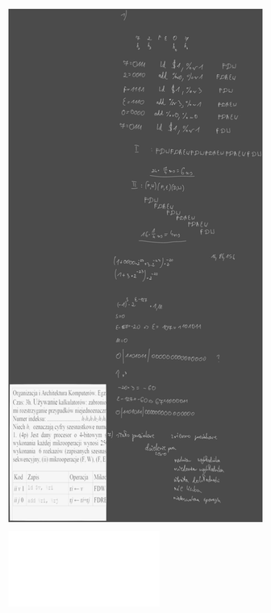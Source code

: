 ![](/Notatki/Semestr%204/Organizacja%20i%20architektura%20komputerów/Wykłady/Kolokwium/Drawing%202024-06-16%2017.48.53.excalidraw.svg)

![](/Notatki/Semestr%204/Organizacja%20i%20architektura%20komputerów/Wykłady/Kolokwium/egzamin_OiAK.pdf)